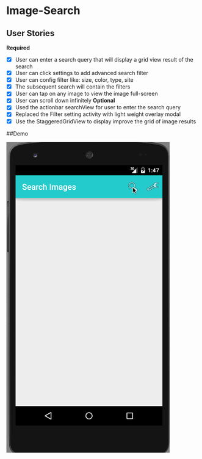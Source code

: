 # Image-Search
## User Stories
**Required**
* [x] User can enter a search query that will display a grid view result of the search
* [x] User can click settings to add advanced search filter
* [x] User can config filter like: size, color, type, site
* [x] The subsequent search will contain the filters
* [x] User can tap on any image to view the image full-screen
* [x] User can scroll down infinitely 
**Optional**
* [x] Used the actionbar searchView for user to enter the search query
* [x] Replaced the Filter setting activity with light weight overlay modal
* [x] Use the StaggeredGridView to display improve the grid of image results

##Demo

![Demo](https://github.com/FrancisMengx/Image-Search/blob/master/Demo.gif)
